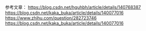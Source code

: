 参考文章：
https://blog.csdn.net/hguhbh/article/details/140768387
https://blog.csdn.net/kaka_buka/article/details/140077016
https://www.zhihu.com/question/282723746
https://blog.csdn.net/kaka_buka/article/details/140077016

